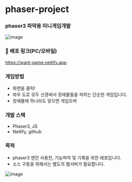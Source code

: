 # phaser-project
### phaser3 파악용 미니게임개발

![image](https://user-images.githubusercontent.com/40741363/222675493-7210bb0e-dd22-4681-8ab6-f151d93306a3.png)

### 📌 배포 링크(PC/모바일)
https://want-game.netlify.app

### 게임방법
- 화면을 클릭!
- 좌우 도로 모두 신경써서 장애물들을 피하는 단순한 게임입니다.
- 장애물에 하나라도 닿으면 게임오버

### 개발 스택
- Phaser3, JS
- Netlify, github


### 목적
- phaser3 엔진 사용전, 기능파악 및 기록을 위한 레포입니다.
- 소스 구동을 위해서는 별도의 웹서버가 필요합니다.

![image](https://user-images.githubusercontent.com/40741363/222675832-434c8253-e7f3-498f-886c-3fbe4478de66.png)
